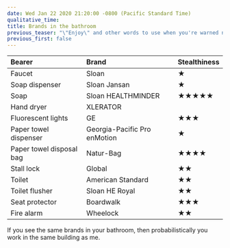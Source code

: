 ```yaml
---
date: Wed Jan 22 2020 21:20:00 -0800 (Pacific Standard Time)
qualitative_time: 
title: Brands in the bathroom
previous_teaser: "\"Enjoy\" and other words to use when you're warned not to advise your customers to eat or drink your products"
previous_first: false
---
```


| Bearer                   | Brand                        | Stealthiness     |
|:-------------------------|:-----------------------------|:-----------------|
| Faucet                   | Sloan                        | ★                |
| Soap dispenser           | Sloan Jansan                 | ★                |
| Soap                     | Sloan HEALTHMINDER           | ★★★★★            |
| Hand dryer               | XLERATOR                     |                  |
| Fluorescent lights       | GE                           | ★★★              |
| Paper towel dispenser    | Georgia-Pacific Pro enMotion | ★                |
| Paper towel disposal bag | Natur-Bag                    | ★★★★             |
| Stall lock               | Global                       | ★★               |
| Toilet                   | American Standard            | ★★               |
| Toilet flusher           | Sloan HE Royal               | ★★               |
| Seat protector           | Boardwalk                    | ★★★              |
| Fire alarm               | Wheelock                     | ★★               |

If you see the same brands in your bathroom, then probabilistically you work in the same building as me.
